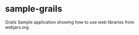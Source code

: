 sample-grails
=============

Grails Sample application showing how to use web libraries from webjars.org
